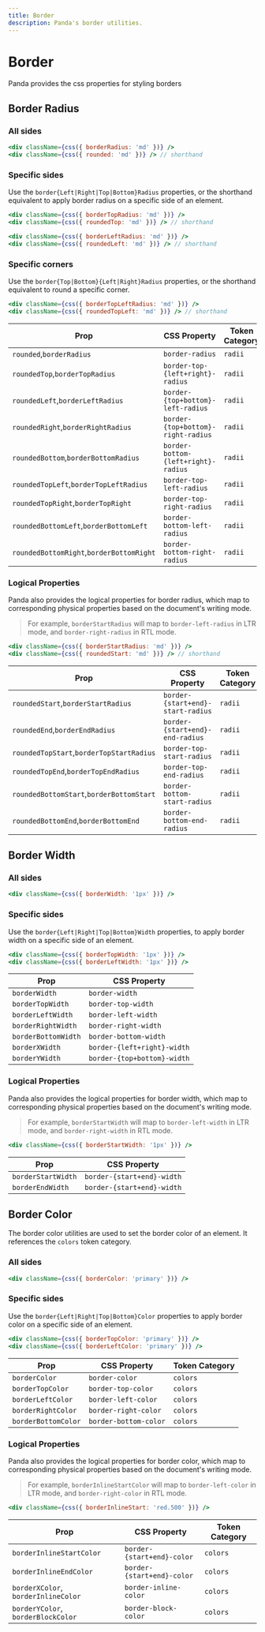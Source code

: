 ```yaml
---
title: Border
description: Panda's border utilities.
---
```


# Border

Panda provides the css properties for styling borders

## Border Radius

### All sides

```jsx
<div className={css({ borderRadius: 'md' })} />
<div className={css({ rounded: 'md' })} /> // shorthand
```

### Specific sides

Use the `border{Left|Right|Top|Bottom}Radius` properties, or the shorthand equivalent to apply border radius on a specific side of an element.

```jsx
<div className={css({ borderTopRadius: 'md' })} />
<div className={css({ roundedTop: 'md' })} /> // shorthand

<div className={css({ borderLeftRadius: 'md' })} />
<div className={css({ roundedLeft: 'md' })} /> // shorthand
```

### Specific corners

Use the `border{Top|Bottom}{Left|Right}Radius` properties, or the shorthand equivalent to round a specific corner.

```jsx
<div className={css({ borderTopLeftRadius: 'md' })} />
<div className={css({ roundedTopLeft: 'md' })} /> // shorthand
```

| Prop                                     | CSS Property                        | Token Category |
| ---------------------------------------- | ----------------------------------- | -------------- |
| `rounded`,`borderRadius`                 | `border-radius`                     | `radii`        |
| `roundedTop`,`borderTopRadius`           | `border-top-{left+right}-radius`    | `radii`        |
| `roundedLeft`,`borderLeftRadius`         | `border-{top+bottom}-left-radius`   | `radii`        |
| `roundedRight`,`borderRightRadius`       | `border-{top+bottom}-right-radius`  | `radii`        |
| `roundedBottom`,`borderBottomRadius`     | `border-bottom-{left+right}-radius` | `radii`        |
| `roundedTopLeft`,`borderTopLeftRadius`   | `border-top-left-radius`            | `radii`        |
| `roundedTopRight`,`borderTopRight`       | `border-top-right-radius`           | `radii`        |
| `roundedBottomLeft`,`borderBottomLeft`   | `border-bottom-left-radius`         | `radii`        |
| `roundedBottomRight`,`borderBottomRight` | `border-bottom-right-radius`        | `radii`        |

### Logical Properties

Panda also provides the logical properties for border radius, which map to corresponding physical properties based on the document's writing mode.

> For example, `borderStartRadius` will map to `border-left-radius` in LTR mode, and `border-right-radius` in RTL mode.

```jsx
<div className={css({ borderStartRadius: 'md' })} />
<div className={css({ roundedStart: 'md' })} /> // shorthand
```

| Prop                                     | CSS Property                      | Token Category |
| ---------------------------------------- | --------------------------------- | -------------- |
| `roundedStart`,`borderStartRadius`       | `border-{start+end}-start-radius` | `radii`        |
| `roundedEnd`,`borderEndRadius`           | `border-{start+end}-end-radius`   | `radii`        |
| `roundedTopStart`,`borderTopStartRadius` | `border-top-start-radius`         | `radii`        |
| `roundedTopEnd`,`borderTopEndRadius`     | `border-top-end-radius`           | `radii`        |
| `roundedBottomStart`,`borderBottomStart` | `border-bottom-start-radius`      | `radii`        |
| `roundedBottomEnd`,`borderBottomEnd`     | `border-bottom-end-radius`        | `radii`        |

## Border Width

### All sides

```jsx
<div className={css({ borderWidth: '1px' })} />
```

### Specific sides

Use the `border{Left|Right|Top|Bottom}Width` properties, to apply border width on a specific side of an element.

```jsx
<div className={css({ borderTopWidth: '1px' })} />
<div className={css({ borderLeftWidth: '1px' })} />
```

| Prop                | CSS Property                |
| ------------------- | --------------------------- |
| `borderWidth`       | `border-width`              |
| `borderTopWidth`    | `border-top-width`          |
| `borderLeftWidth`   | `border-left-width`         |
| `borderRightWidth`  | `border-right-width`        |
| `borderBottomWidth` | `border-bottom-width`       |
| `borderXWidth`      | `border-{left+right}-width` |
| `borderYWidth`      | `border-{top+bottom}-width` |

### Logical Properties

Panda also provides the logical properties for border width, which map to corresponding physical properties based on the document's writing mode.

> For example, `borderStartWidth` will map to `border-left-width` in LTR mode, and `border-right-width` in RTL mode.

```jsx
<div className={css({ borderStartWidth: '1px' })} />
```

| Prop               | CSS Property               |
| ------------------ | -------------------------- |
| `borderStartWidth` | `border-{start+end}-width` |
| `borderEndWidth`   | `border-{start+end}-width` |

## Border Color

The border color utilities are used to set the border color of an element. It references the `colors` token category.

### All sides

```jsx
<div className={css({ borderColor: 'primary' })} />
```

### Specific sides

Use the `border{Left|Right|Top|Bottom}Color` properties to apply border color on a specific side of an element.

```jsx
<div className={css({ borderTopColor: 'primary' })} />
<div className={css({ borderLeftColor: 'primary' })} />
```

| Prop                | CSS Property          | Token Category |
| ------------------- | --------------------- | -------------- |
| `borderColor`       | `border-color`        | `colors`       |
| `borderTopColor`    | `border-top-color`    | `colors`       |
| `borderLeftColor`   | `border-left-color`   | `colors`       |
| `borderRightColor`  | `border-right-color`  | `colors`       |
| `borderBottomColor` | `border-bottom-color` | `colors`       |

### Logical Properties

Panda also provides the logical properties for border color, which map to corresponding physical properties based on the document's writing mode.

> For example, `borderInlineStartColor` will map to `border-left-color` in LTR mode, and `border-right-color` in RTL mode.

```jsx
<div className={css({ borderInlineStart: 'red.500' })} />
```

| Prop                                | CSS Property               | Token Category |
| ----------------------------------- | -------------------------- | -------------- |
| `borderInlineStartColor`            | `border-{start+end}-color` | `colors`       |
| `borderInlineEndColor`              | `border-{start+end}-color` | `colors`       |
| `borderXColor`, `borderInlineColor` | `border-inline-color`      | `colors`       |
| `borderYColor`, `borderBlockColor`  | `border-block-color`       | `colors`       |
